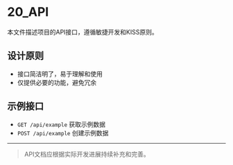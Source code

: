 # 20_API

本文件描述项目的API接口，遵循敏捷开发和KISS原则。

## 设计原则
- 接口简洁明了，易于理解和使用
- 仅提供必要的功能，避免冗余

## 示例接口
- `GET /api/example` 获取示例数据
- `POST /api/example` 创建示例数据

---
> API文档应根据实际开发进展持续补充和完善。 